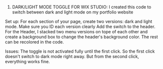 1. DARK/LIGHT MODE TOGGLE FOR WIX STUDIO: I created this code to switch between dark and light mode on my portfolio website

Set up:
For each section of your page, create two versions: dark and light mode. Make sure you ID each version clearly
Add the switch to the header. For the Header, I stacked two menu versions on tope of each other and create a background box to change the header's background color. The rest can be recolored in the code. 

Issues:
The toggle is not activated fully until the first click. So the first click doesn't switch to dark mode right away. But from the second click, everything works fine.
